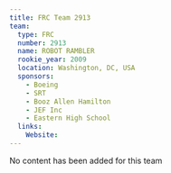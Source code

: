 ```yaml
---
title: FRC Team 2913
team:
  type: FRC
  number: 2913
  name: ROBOT RAMBLER
  rookie_year: 2009
  location: Washington, DC, USA
  sponsors:
    - Boeing
    - SRT
    - Booz Allen Hamilton
    - JEF Inc
    - Eastern High School
  links:
    Website: 
---
```

No content has been added for this team